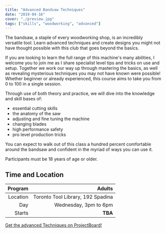 ```yaml
---
title: "Advanced Bandsaw Techniques"
date: "2019-04-16"
cover: "./preview.jpg"
tags: ["skills", "woodworking", "advanced"]
---
```


The bandsaw, a staple of every woodworking shop, is an incredibly versatile tool. Learn advanced techniques and create designs you might not have thought possible with this club that goes beyond the basics.

If you are looking to learn the full range of this machine's many abilities, I welcome you to join me as I share specialist level tips and tricks on use and setup. Together we work our way up through mastering the basics, as well as revealing mysterious techniques you may not have known were possible! Whether beginner or already experienced, this course aims to take you from 0 to 100 in a single session.

Through use of both theory and practice, we will dive into the knowledge and skill bases of:

- essential cutting skills
- the anatomy of the saw
- adjusting and fine tuning the machine
- changing blades
- high performance safety
- pro level production tricks

You can expect to walk out of this class a hundred percent comfortable around the bandsaw and confident in the myriad of ways you can use it.

Participants must be 18 years of age or older.

## Time and Location

|  Program |                            Adults |
| -------: | --------------------------------: |
| Location | Toronto Tool Library, 192 Spadina |
|      Day |             Wednesday, 3pm to 6pm |
|   Starts |                           **TBA** |

[Get the advanced Techniques on ProjectBoard!](https://projectboard.engineering.com/project/advanced-bandsaw-techniques)
